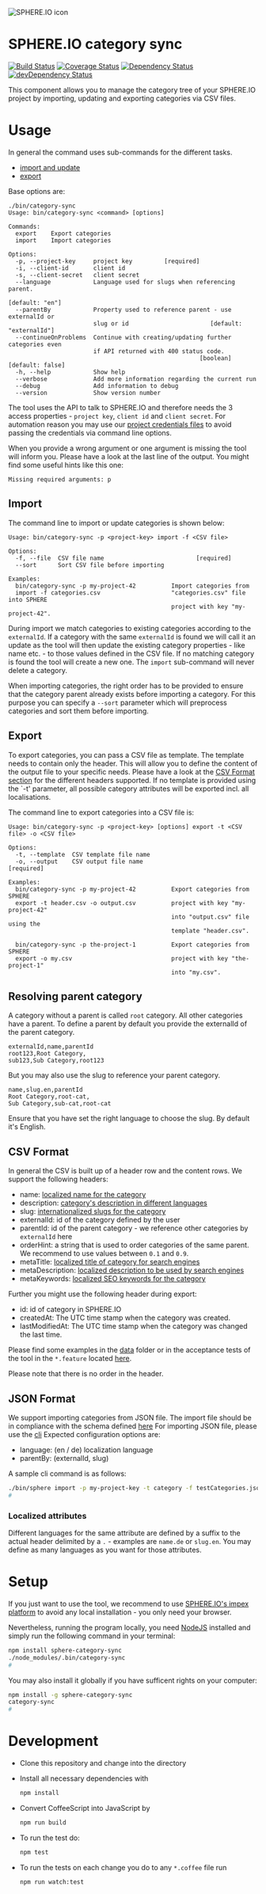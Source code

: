 ![SPHERE.IO icon](https://admin.sphere.io/assets/images/sphere_logo_rgb_long.png)

# SPHERE.IO category sync

[![Build Status](https://travis-ci.org/sphereio/sphere-category-sync.png?branch=master)](https://travis-ci.org/sphereio/sphere-category-sync) [![Coverage Status](https://coveralls.io/repos/sphereio/sphere-category-sync/badge.png)](https://coveralls.io/r/sphereio/sphere-category-sync) [![Dependency Status](https://david-dm.org/sphereio/sphere-category-sync.png?theme=shields.io)](https://david-dm.org/sphereio/sphere-category-sync) [![devDependency Status](https://david-dm.org/sphereio/sphere-category-sync/dev-status.png?theme=shields.io)](https://david-dm.org/sphereio/sphere-category-sync#info=devDependencies)

This component allows you to manage the category tree of your SPHERE.IO project by importing, updating and exporting categories via CSV files.

# Usage

In general the command uses sub-commands for the different tasks.
- [import and update](#import)
- [export](#export)

Base options are:
```
./bin/category-sync
Usage: bin/category-sync <command> [options]

Commands:
  export    Export categories
  import    Import categories

Options:
  -p, --project-key     project key         [required]
  -i, --client-id       client id
  -s, --client-secret   client secret
  --language            Language used for slugs when referencing parent.
                                                                 [default: "en"]
  --parentBy            Property used to reference parent - use externalId or
                        slug or id                       [default: "externalId"]
  --continueOnProblems  Continue with creating/updating further categories even
                        if API returned with 400 status code.
                                                      [boolean] [default: false]
  -h, --help            Show help
  --verbose             Add more information regarding the current run
  --debug               Add information to debug
  --version             Show version number
```
The tool uses the API to talk to SPHERE.IO and therefore needs the 3 access properties - `project key`, `client id` and `client secret`. For automation reason you may use our [project credentials files](https://github.com/sphereio/sphere-node-utils#projectcredentialsconfig) to avoid passing the credentials via command line options.

When you provide a wrong argument or one argument is missing the tool will inform you. Please have a look at the last line of the output. You might find some useful hints like this one:
```
Missing required arguments: p
```

## Import

The command line to import or update categories is shown below:
```
Usage: bin/category-sync -p <project-key> import -f <CSV file>

Options:
  -f, --file  CSV file name                          [required]
  --sort      Sort CSV file before importing

Examples:
  bin/category-sync -p my-project-42          Import categories from
  import -f categories.csv                    "categories.csv" file into SPHERE
                                              project with key "my-project-42".
```

During import we match categories to existing categories according to the `externalId`. If a category with the same `externalId` is found we will call it an update as the tool will then update the existing category properties - like name etc. - to those values defined in the CSV file.
If no matching category is found the tool will create a new one.
The `import` sub-command will never delete a category.

When importing categories, the right order has to be provided to ensure that the category parent already exists before importing a category. For this purpose you can specify a `--sort` parameter which will preprocess categories and sort them before importing.

## Export

To export categories, you can pass a CSV file as template. The template needs to contain only the header.
This will allow you to define the content of the output file to your specific needs.
Please have a look at the [CSV Format section](#csv-format) for the different headers supported.
If no template is provided using the `-t' parameter, all possible category attributes will be exported incl. all localisations.

The command line to export categories into a CSV file is:
```
Usage: bin/category-sync -p <project-key> [options] export -t <CSV file> -o <CSV file>

Options:
  -t, --template  CSV template file name
  -o, --output    CSV output file name                                [required]

Examples:
  bin/category-sync -p my-project-42          Export categories from SPHERE
  export -t header.csv -o output.csv          project with key "my-project-42"
                                              into "output.csv" file using the
                                              template "header.csv".

  bin/category-sync -p the-project-1          Export categories from SPHERE
  export -o my.csv                            project with key "the-project-1"
                                              into "my.csv".
```

## Resolving parent category

A category without a parent is called `root` category. All other categories have a parent.
To define a parent by default you provide the externalId of the parent category.
```csv
externalId,name,parentId
root123,Root Category,
sub123,Sub Category,root123
```

But you may also use the slug to reference your parent category.
```csv
name,slug.en,parentId
Root Category,root-cat,
Sub Category,sub-cat,root-cat
```

Ensure that you have set the right language to choose the slug. By default it's English.

## CSV Format

In general the CSV is built up of a header row and the content rows.
We support the following headers:
- name: [localized name for the category](#localized-attributes)
- description: [category's description in different languages](#localized-attributes)
- slug: [internationalized slugs for the category](#localized-attributes)
- externalId: id of the category defined by the user
- parentId: id of the parent category - we reference other categories by `externalId` here
- orderHint: a string that is used to order categories of the same parent. We recommend to use values between `0.1` and `0.9`.
- metaTitle: [localized title of category for search engines](#localized-attributes)
- metaDescription: [localized description to be used by search engines](#localized-attributes)
- metaKeywords: [localized SEO keywords for the category](#localized-attributes)

Further you might use the following header during export:
- id: id of category in SPHERE.IO
- createdAt: The UTC time stamp when the category was created.
- lastModifiedAt: The UTC time stamp when the category was changed the last time.

Please find some examples in the [data](https://github.com/sphereio/sphere-category-sync/tree/master/data) folder or in the acceptance tests of the tool in the `*.feature` located [here](https://github.com/sphereio/sphere-category-sync/tree/master/features).

Please note that there is no order in the header.

## JSON Format

We support importing categories from JSON file. The import file should be in compliance with the schema defined [here](https://github.com/sphereio/sphere-json-schemas/blob/master/schema/category.schema.json)
For importing JSON file, please use the [cli](https://github.com/sphereio/sphere-node-cli)
Expected configuration options are:
- language: (en / de) localization language
- parentBy: (externalId, slug)

A sample cli command is as follows:

```bash
./bin/sphere import -p my-project-key -t category -f testCategories.json -c '{"language":"de", "parentBy":"externalId"}'
#
```

### Localized attributes

Different languages for the same attribute are defined by a suffix to the actual header delimited by a `.` - examples are `name.de` or `slug.en`. You may define as many languages as you want for those attributes.

# Setup

If you just want to use the tool, we recommend to use [SPHERE.IO's impex platform](https://impex.sphere.io) to avoid any local installation - you only need your browser.

Nevertheless, running the program locally, you need [NodeJS](https://nodejs.org/download/) installed and simply run the following command in your terminal:

```bash
npm install sphere-category-sync
./node_modules/.bin/category-sync
#
```

You may also install it globally if you have sufficent rights on your computer:
```bash
npm install -g sphere-category-sync
category-sync
#
```

# Development

* Clone this repository and change into the directory
* Install all necessary dependencies with

  ```bash
  npm install
  ```
* Convert CoffeeScript into JavaScript by

  ```bash
  npm run build
  ```
* To run the test do:

  ```bash
  npm test
  ```
* To run the tests on each change you do to any `*.coffee` file run

  ```bash
  npm run watch:test
  ```
